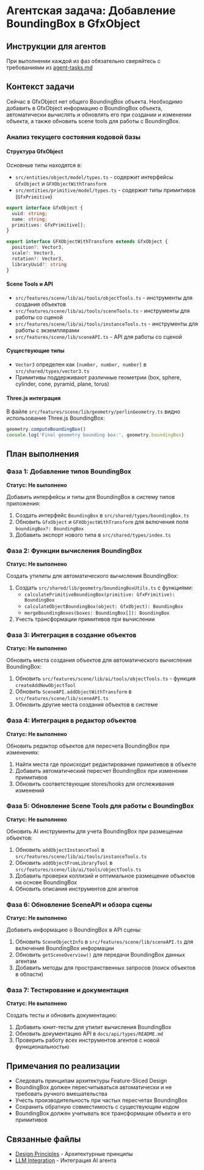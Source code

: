 # Агентская задача: Добавление BoundingBox в GfxObject

## Инструкции для агентов
При выполнении каждой из фаз обязательно сверяйтесь с требованиями из [agent-tasks.md](../../docs/development/workflows/agent-tasks.md)

## Контекст задачи

Сейчас в GfxObject нет общего BoundingBox объекта. Необходимо добавить в GfxObject информацию о BoundingBox объекта, автоматически вычислять и обновлять его при создании и изменении объекта, а также обновить scene tools для работы с BoundingBox.

### Анализ текущего состояния кодовой базы

#### Структура GfxObject
Основные типы находятся в:
- `src/entities/object/model/types.ts` - содержит интерфейсы `GfxObject` и `GFXObjectWithTransform`
- `src/entities/primitive/model/types.ts` - содержит типы примитивов (`GfxPrimitive`)

```typescript
export interface GfxObject {
  uuid: string;
  name: string;
  primitives: GfxPrimitive[];
}

export interface GFXObjectWithTransform extends GfxObject {
  position?: Vector3,
  scale?: Vector3,
  rotation?: Vector3,
  libraryUuid?: string
}
```

#### Scene Tools и API
- `src/features/scene/lib/ai/tools/objectTools.ts` - инструменты для создания объектов
- `src/features/scene/lib/ai/tools/sceneTools.ts` - инструменты для работы со сценой
- `src/features/scene/lib/ai/tools/instanceTools.ts` - инструменты для работы с экземплярами
- `src/features/scene/lib/sceneAPI.ts` - API для работы со сценой

#### Существующие типы
- `Vector3` определен как `[number, number, number]` в `src/shared/types/vector3.ts`
- Примитивы поддерживают различные геометрии (box, sphere, cylinder, cone, pyramid, plane, torus)

#### Three.js интеграция
В файле `src/features/scene/lib/geometry/perlinGeometry.ts` видно использование Three.js BoundingBox:
```typescript
geometry.computeBoundingBox()
console.log('Final geometry bounding box:', geometry.boundingBox)
```

## План выполнения

### Фаза 1: Добавление типов BoundingBox
**Статус: Не выполнено**

Добавить интерфейсы и типы для BoundingBox в систему типов приложения:
1. Создать интерфейс `BoundingBox` в `src/shared/types/boundingBox.ts`
2. Обновить `GfxObject` и `GFXObjectWithTransform` для включения поля `boundingBox?: BoundingBox`
3. Добавить экспорт нового типа в `src/shared/types/index.ts`

### Фаза 2: Функции вычисления BoundingBox
**Статус: Не выполнено**

Создать утилиты для автоматического вычисления BoundingBox:
1. Создать `src/shared/lib/geometry/boundingBoxUtils.ts` с функциями:
   - `calculatePrimitiveBoundingBox(primitive: GfxPrimitive): BoundingBox`
   - `calculateObjectBoundingBox(object: GfxObject): BoundingBox`
   - `mergeBoundingBoxes(boxes: BoundingBox[]): BoundingBox`
2. Учесть трансформации примитивов при вычислении

### Фаза 3: Интеграция в создание объектов
**Статус: Не выполнено**

Обновить места создания объектов для автоматического вычисления BoundingBox:
1. Обновить `src/features/scene/lib/ai/tools/objectTools.ts` - функция `createAddNewObjectTool`
2. Обновить `SceneAPI.addObjectWithTransform` в `src/features/scene/lib/sceneAPI.ts`
3. Обновить другие места создания объектов в системе

### Фаза 4: Интеграция в редактор объектов
**Статус: Не выполнено**

Обновить редактор объектов для пересчета BoundingBox при изменениях:
1. Найти места где происходит редактирование примитивов в объекте
2. Добавить автоматический пересчет BoundingBox при изменении примитивов
3. Обновить соответствующие stores/hooks для отслеживания изменений

### Фаза 5: Обновление Scene Tools для работы с BoundingBox
**Статус: Не выполнено**

Обновить AI инструменты для учета BoundingBox при размещении объектов:
1. Обновить `addObjectInstanceTool` в `src/features/scene/lib/ai/tools/instanceTools.ts`
2. Обновить `addObjectFromLibraryTool` в `src/features/scene/lib/ai/tools/objectTools.ts`
3. Добавить проверки коллизий и оптимальное размещение объектов на основе BoundingBox
4. Обновить описания инструментов для агентов

### Фаза 6: Обновление SceneAPI и обзора сцены
**Статус: Не выполнено**

Добавить информацию о BoundingBox в API сцены:
1. Обновить `SceneObjectInfo` в `src/features/scene/lib/sceneAPI.ts` для включения BoundingBox информации
2. Обновить `getSceneOverview()` для передачи BoundingBox данных агентам
3. Добавить методы для пространственных запросов (поиск объектов в области)

### Фаза 7: Тестирование и документация
**Статус: Не выполнено**

Создать тесты и обновить документацию:
1. Добавить юнит-тесты для утилит вычисления BoundingBox
2. Обновить документацию API в `docs/api/types/README.md`
3. Проверить работу всех инструментов агентов с новой функциональностью

## Примечания по реализации

- Следовать принципам архитектуры Feature-Sliced Design
- BoundingBox должен пересчитываться автоматически и не требовать ручного вмешательства
- Учесть производительность при частых пересчетах BoundingBox 
- Сохранить обратную совместимость с существующим кодом
- BoundingBox должен учитывать все трансформации объекта и его примитивов

## Связанные файлы

- [Design Principles](../../docs/architecture/design-principles.md) - Архитектурные принципы
- [LLM Integration](../../docs/features/ai-integration/llm-integration.md) - Интеграция AI агента